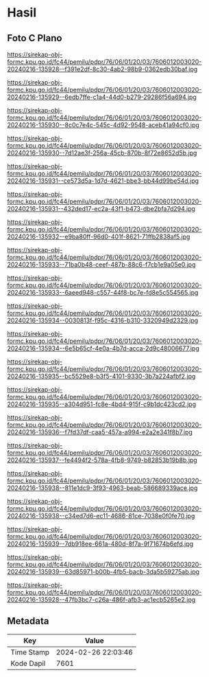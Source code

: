# Hasil

## Foto C Plano

https://sirekap-obj-formc.kpu.go.id/fc44/pemilu/pdpr/76/06/01/20/03/7606012003020-20240216-135928--f391e2df-8c30-4ab2-98b9-0362edb30baf.jpg

https://sirekap-obj-formc.kpu.go.id/fc44/pemilu/pdpr/76/06/01/20/03/7606012003020-20240216-135929--6edb7ffe-c1a4-44d0-b279-29286f56a694.jpg

https://sirekap-obj-formc.kpu.go.id/fc44/pemilu/pdpr/76/06/01/20/03/7606012003020-20240216-135930--8c0c7e4c-545c-4d92-9548-aceb41a94cf0.jpg

https://sirekap-obj-formc.kpu.go.id/fc44/pemilu/pdpr/76/06/01/20/03/7606012003020-20240216-135930--7d12ae3f-256a-45cb-870b-8f72e8652d5b.jpg

https://sirekap-obj-formc.kpu.go.id/fc44/pemilu/pdpr/76/06/01/20/03/7606012003020-20240216-135931--ce573d5a-1d7d-4621-bbe3-bb44d99be54d.jpg

https://sirekap-obj-formc.kpu.go.id/fc44/pemilu/pdpr/76/06/01/20/03/7606012003020-20240216-135931--432ded17-ec2a-43f1-b473-dbe2bfa7d294.jpg

https://sirekap-obj-formc.kpu.go.id/fc44/pemilu/pdpr/76/06/01/20/03/7606012003020-20240216-135932--e9ba80ff-96d0-401f-8621-71ffb2838af5.jpg

https://sirekap-obj-formc.kpu.go.id/fc44/pemilu/pdpr/76/06/01/20/03/7606012003020-20240216-135933--71ba0b48-ceef-487b-88c6-f7cb1e9a05e0.jpg

https://sirekap-obj-formc.kpu.go.id/fc44/pemilu/pdpr/76/06/01/20/03/7606012003020-20240216-135933--6aeed948-c557-44f8-bc7e-fd8e5c554565.jpg

https://sirekap-obj-formc.kpu.go.id/fc44/pemilu/pdpr/76/06/01/20/03/7606012003020-20240216-135934--0030813f-f95c-4316-b310-3320949d2329.jpg

https://sirekap-obj-formc.kpu.go.id/fc44/pemilu/pdpr/76/06/01/20/03/7606012003020-20240216-135934--6e5b65cf-4e0a-4b7d-acca-2d9c48006677.jpg

https://sirekap-obj-formc.kpu.go.id/fc44/pemilu/pdpr/76/06/01/20/03/7606012003020-20240216-135935--bc5529e8-b3f5-4101-9330-3b7a224afbf2.jpg

https://sirekap-obj-formc.kpu.go.id/fc44/pemilu/pdpr/76/06/01/20/03/7606012003020-20240216-135935--a304d951-fc8e-4bd4-915f-c9b1dc423cd2.jpg

https://sirekap-obj-formc.kpu.go.id/fc44/pemilu/pdpr/76/06/01/20/03/7606012003020-20240216-135936--f7fd37df-caa5-457a-a994-e2a2e341f8b7.jpg

https://sirekap-obj-formc.kpu.go.id/fc44/pemilu/pdpr/76/06/01/20/03/7606012003020-20240216-135937--fe4494f2-578a-4fb8-9749-b82853b19b8b.jpg

https://sirekap-obj-formc.kpu.go.id/fc44/pemilu/pdpr/76/06/01/20/03/7606012003020-20240216-135938--811e1dc9-3f93-4963-beab-586689339ace.jpg

https://sirekap-obj-formc.kpu.go.id/fc44/pemilu/pdpr/76/06/01/20/03/7606012003020-20240216-135938--c34ed7d6-ec11-4686-81ce-7038e0f0fe70.jpg

https://sirekap-obj-formc.kpu.go.id/fc44/pemilu/pdpr/76/06/01/20/03/7606012003020-20240216-135939--7db918ee-661a-480d-8f7a-9f71674b6efd.jpg

https://sirekap-obj-formc.kpu.go.id/fc44/pemilu/pdpr/76/06/01/20/03/7606012003020-20240216-135939--63d85971-b00b-4fb5-bacb-3da5b59275ab.jpg

https://sirekap-obj-formc.kpu.go.id/fc44/pemilu/pdpr/76/06/01/20/03/7606012003020-20240216-135928--47fb3bc7-c26a-486f-afb3-ac1ecb5265e2.jpg


## Metadata

| Key        | Value               |
| ---------- | ------------------- |
| Time Stamp | 2024-02-26 22:03:46 |
| Kode Dapil | 7601                |



